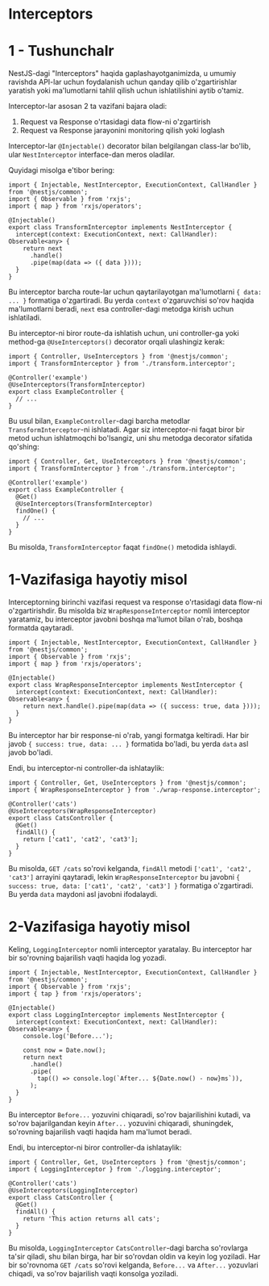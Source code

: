 # Interceptors

# 1 - Tushunchalr

NestJS-dagi "Interceptors" haqida gaplashayotganimizda, u umumiy ravishda API-lar uchun foydalanish uchun qanday qilib o'zgartirishlar yaratish yoki ma'lumotlarni tahlil qilish uchun ishlatilishini aytib o'tamiz.

Interceptor-lar asosan 2 ta vazifani bajara oladi:

1. Request va Response o'rtasidagi data flow-ni o'zgartirish
2. Request va Response jarayonini monitoring qilish yoki loglash

Interceptor-lar `@Injectable()` decorator bilan belgilangan class-lar bo'lib, ular `NestInterceptor` interface-dan meros oladilar.

Quyidagi misolga e'tibor bering:

```tsx
import { Injectable, NestInterceptor, ExecutionContext, CallHandler } from '@nestjs/common';
import { Observable } from 'rxjs';
import { map } from 'rxjs/operators';

@Injectable()
export class TransformInterceptor implements NestInterceptor {
  intercept(context: ExecutionContext, next: CallHandler): Observable<any> {
    return next
      .handle()
      .pipe(map(data => ({ data })));
  }
}

```

Bu interceptor barcha route-lar uchun qaytarilayotgan ma'lumotlarni `{ data: ... }` formatiga o'zgartiradi. Bu yerda `context` o'zgaruvchisi so'rov haqida ma'lumotlarni beradi, `next` esa controller-dagi metodga kirish uchun ishlatiladi.

Bu interceptor-ni biror route-da ishlatish uchun, uni controller-ga yoki method-ga `@UseInterceptors()` decorator orqali ulashingiz kerak:

```tsx
import { Controller, UseInterceptors } from '@nestjs/common';
import { TransformInterceptor } from './transform.interceptor';

@Controller('example')
@UseInterceptors(TransformInterceptor)
export class ExampleController {
  // ...
}

```

Bu usul bilan, `ExampleController`-dagi barcha metodlar `TransformInterceptor`-ni ishlatadi. Agar siz interceptor-ni faqat biror bir metod uchun ishlatmoqchi bo'lsangiz, uni shu metodga decorator sifatida qo'shing:

```tsx
import { Controller, Get, UseInterceptors } from '@nestjs/common';
import { TransformInterceptor } from './transform.interceptor';

@Controller('example')
export class ExampleController {
  @Get()
  @UseInterceptors(TransformInterceptor)
  findOne() {
    // ...
  }
}

```

Bu misolda, `TransformInterceptor` faqat `findOne()` metodida ishlaydi.

# 1-Vazifasiga hayotiy misol

Interceptorning birinchi vazifasi request va response o'rtasidagi data flow-ni o'zgartirishdir. Bu misolda biz `WrapResponseInterceptor` nomli interceptor yaratamiz, bu interceptor javobni boshqa ma'lumot bilan o'rab, boshqa formatda qaytaradi.

```tsx
import { Injectable, NestInterceptor, ExecutionContext, CallHandler } from '@nestjs/common';
import { Observable } from 'rxjs';
import { map } from 'rxjs/operators';

@Injectable()
export class WrapResponseInterceptor implements NestInterceptor {
  intercept(context: ExecutionContext, next: CallHandler): Observable<any> {
    return next.handle().pipe(map(data => ({ success: true, data })));
  }
}

```

Bu interceptor har bir response-ni o'rab, yangi formatga keltiradi. Har bir javob `{ success: true, data: ... }` formatida bo'ladi, bu yerda `data` asl javob bo'ladi.

Endi, bu interceptor-ni controller-da ishlataylik:

```tsx
import { Controller, Get, UseInterceptors } from '@nestjs/common';
import { WrapResponseInterceptor } from './wrap-response.interceptor';

@Controller('cats')
@UseInterceptors(WrapResponseInterceptor)
export class CatsController {
  @Get()
  findAll() {
    return ['cat1', 'cat2', 'cat3'];
  }
}

```

Bu misolda, `GET /cats` so'rovi kelganda, `findAll` metodi `['cat1', 'cat2', 'cat3']` arrayini qaytaradi, lekin `WrapResponseInterceptor` bu javobni `{ success: true, data: ['cat1', 'cat2', 'cat3'] }` formatiga o'zgartiradi. Bu yerda `data` maydoni asl javobni ifodalaydi.

# 2-Vazifasiga hayotiy misol

Keling, `LoggingInterceptor` nomli interceptor yaratalay. Bu interceptor har bir so'rovning bajarilish vaqti haqida log yozadi.

```tsx
import { Injectable, NestInterceptor, ExecutionContext, CallHandler } from '@nestjs/common';
import { Observable } from 'rxjs';
import { tap } from 'rxjs/operators';

@Injectable()
export class LoggingInterceptor implements NestInterceptor {
  intercept(context: ExecutionContext, next: CallHandler): Observable<any> {
    console.log('Before...');

    const now = Date.now();
    return next
      .handle()
      .pipe(
        tap(() => console.log(`After... ${Date.now() - now}ms`)),
      );
  }
}

```

Bu interceptor `Before...` yozuvini chiqaradi, so'rov bajarilishini kutadi, va so'rov bajarilgandan keyin `After...` yozuvini chiqaradi, shuningdek, so'rovning bajarilish vaqti haqida ham ma'lumot beradi.

Endi, bu interceptor-ni biror controller-da ishlataylik:

```tsx
import { Controller, Get, UseInterceptors } from '@nestjs/common';
import { LoggingInterceptor } from './logging.interceptor';

@Controller('cats')
@UseInterceptors(LoggingInterceptor)
export class CatsController {
  @Get()
  findAll() {
    return 'This action returns all cats';
  }
}

```

Bu misolda, `LoggingInterceptor` `CatsController`-dagi barcha so'rovlarga ta'sir qiladi, shu bilan birga, har bir so'rovdan oldin va keyin log yoziladi. Har bir so'rovnoma `GET /cats` so'rovi kelganda, `Before...` va `After...` yozuvlari chiqadi, va so'rov bajarilish vaqti konsolga yoziladi.